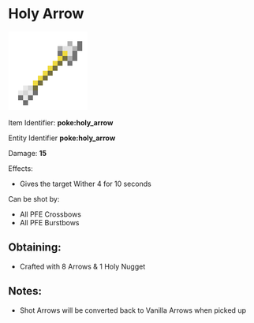 # Holy Arrow

![](https://github.com/ItsMePok/PFE/blob/wikiAssets/wikiMain/holy_arrow_item.png?raw=true)

Item Identifier: **poke:holy\_arrow**

Entity Identifier **poke:holy\_arrow**

Damage: **15**

Effects:

* Gives the target Wither 4 for 10 seconds

Can be shot by:

* All PFE Crossbows
* All PFE Burstbows

## Obtaining:

* Crafted with 8 Arrows & 1 Holy Nugget

## Notes:

* Shot Arrows will be converted back to Vanilla Arrows when picked up
